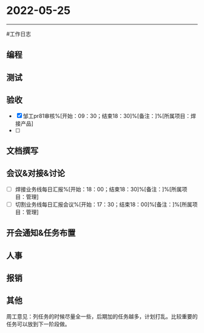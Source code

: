 # 2022-05-25 

---

#工作日志

## 编程



## 测试



## 验收 
- [x] 邹工pr81审核%[开始：09：30；结束18：30]%[备注：]%[所属项目：焊接产品]
- [ ] 


## 文档撰写 



## 会议&对接&讨论

- [ ] 焊接业务线每日汇报%[开始：18：00；结束18：30]%[备注：]%[所属项目：管理]
- [ ] 切割业务线每日汇报会议%[开始：17：30；结束18：00]%[备注：]%[所属项目：管理]

## 开会通知&任务布置



## 人事



## 报销



## 其他
周工意见：列任务的时候尽量全一些，后期加的任务越多，计划打乱。比较重要的任务可以放到下一阶段做。



